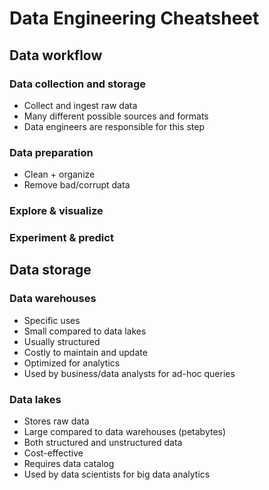 
# Data Engineering Cheatsheet

## Data workflow

### Data collection and storage

- Collect and ingest raw data
- Many different possible sources and formats
- Data engineers are responsible for this step

### Data preparation

- Clean + organize
- Remove bad/corrupt data

### Explore & visualize

### Experiment & predict

## Data storage

### Data warehouses

- Specific uses
- Small compared to data lakes
- Usually structured
- Costly to maintain and update
- Optimized for analytics
- Used by business/data analysts for ad-hoc queries

### Data lakes

- Stores raw data
- Large compared to data warehouses (petabytes)
- Both structured and unstructured data
- Cost-effective
- Requires data catalog
- Used by data scientists for big data analytics
